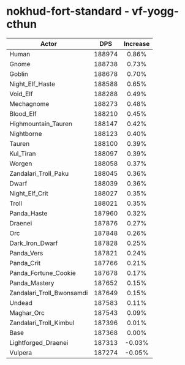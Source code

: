 # nokhud-fort-standard - vf-yogg-cthun
| Actor | DPS | Increase |
|---|:---:|:---:|
|Human|188974|0.86%|
|Gnome|188738|0.73%|
|Goblin|188678|0.70%|
|Night_Elf_Haste|188588|0.65%|
|Void_Elf|188288|0.49%|
|Mechagnome|188273|0.48%|
|Blood_Elf|188210|0.45%|
|Highmountain_Tauren|188147|0.42%|
|Nightborne|188123|0.40%|
|Tauren|188100|0.39%|
|Kul_Tiran|188097|0.39%|
|Worgen|188058|0.37%|
|Zandalari_Troll_Paku|188045|0.36%|
|Dwarf|188039|0.36%|
|Night_Elf_Crit|188027|0.35%|
|Troll|188021|0.35%|
|Panda_Haste|187960|0.32%|
|Draenei|187876|0.27%|
|Orc|187848|0.26%|
|Dark_Iron_Dwarf|187828|0.25%|
|Panda_Vers|187821|0.24%|
|Panda_Crit|187766|0.21%|
|Panda_Fortune_Cookie|187678|0.17%|
|Panda_Mastery|187652|0.15%|
|Zandalari_Troll_Bwonsamdi|187649|0.15%|
|Undead|187583|0.11%|
|Maghar_Orc|187543|0.09%|
|Zandalari_Troll_Kimbul|187396|0.01%|
|Base|187368|0.00%|
|Lightforged_Draenei|187313|-0.03%|
|Vulpera|187274|-0.05%|
